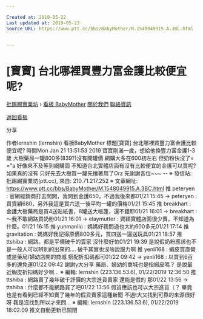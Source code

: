 ```yaml
---

Created at: 2019-05-22
Last updated at: 2019-05-23
Source URL: https://www.ptt.cc/bbs/BabyMother/M.1548049915.A.3BC.html


---
```


# [寶寶] 台北哪裡買豐力富金護比較便宜呢?


[批踢踢實業坊](https://www.ptt.cc/bbs/) › [看板 BabyMother](https://www.ptt.cc/bbs/BabyMother/index.html) [關於我們](https://www.ptt.cc/about.html) [聯絡資訊](https://www.ptt.cc/contact.html)

[返回看板](https://www.ptt.cc/bbs/BabyMother/index.html)

分享

作者lernshin (lernshin)
看板BabyMother
標題\[寶寶\] 台北哪裡買豐力富金護比較便宜呢?
時間Mon Jan 21 13:51:53 2019
寶寶剛滿一歲，想給他換豐力富金護1-3歲 大樹藥局一罐800多(839?)沒有開罐價 網購大多在600初左右 但奶粉快沒了= ="a 好像來不及等到網購囧 不知道台北實體店面有沒有比較便宜的金護可以買呢? 如果真的沒有 只好先去大樹買一罐先擋著用了Orz 先謝謝各位~~~ -- ※ 發信站: 批踢踢實業坊(ptt.cc), 來自: 210.71.217.252 ※ 文章網址: <https://www.ptt.cc/bbs/BabyMother/M.1548049915.A.3BC.html>
推 peteryen : 官網經銷商打去問問，我問到金護650，不過我後來都01/21 15:45
→ peteryen : 買資穎680，另外我這是買六送一後平均一罐的價格01/21 15:45
推 breakhart : 金護大樹藥局是買4送貼紙書，8罐送大帳篷，還不錯耶01/21 16:01
→ breakhart : ～我不敢網路買奶粉01/21 16:01
→ elaymutter : 資穎實體店面很少賣，不知道為什麼。01/21 16:15
推 yunmanliu : 媽媽好我問過也大約600多元01/21 17:14
推 gravitation : 媽媽好我記得原價800多元，買四送一還送玩具01/21 18:57
推 ttshiba : 網路。都是平價破千的賣家 沒什麼好怕01/21 19:39
是說假奶粉應該也不是一般人可以辨別的出來的.... 破千其實也沒啥說服力啊
推 yenli168 : 蝦皮買直營或是藥局/婦幼店開的商城 搭配折扣碼都可01/22 09:42
→ yenli168 : 以買到6百多的還免運01/22 09:42
謝謝y大分享 藥局、婦幼的商城也是指蝦皮嗎？ 是說最近蝦皮折扣碼好少啊... ※ 編輯: lernshin (223.136.53.6), 01/22/2019 12:36:50
推 ttshiba : 網路賣了幾年破千評價的大宗進貨賣家 還能是假的 那01/22 13:56
→ ttshiba : 什麼都不能網路買了吧01/22 13:56
假貨應該也可以大宗進貨（？ 畢竟也是有看到已經不知賣了幾年的假貨賣家這種新聞 不過t大又找到可靠的來源很好呀 我是沒找到所以才來問... ※ 編輯: lernshin (223.136.53.6), 01/22/2019 18:02:09
推文自動更新已關閉

